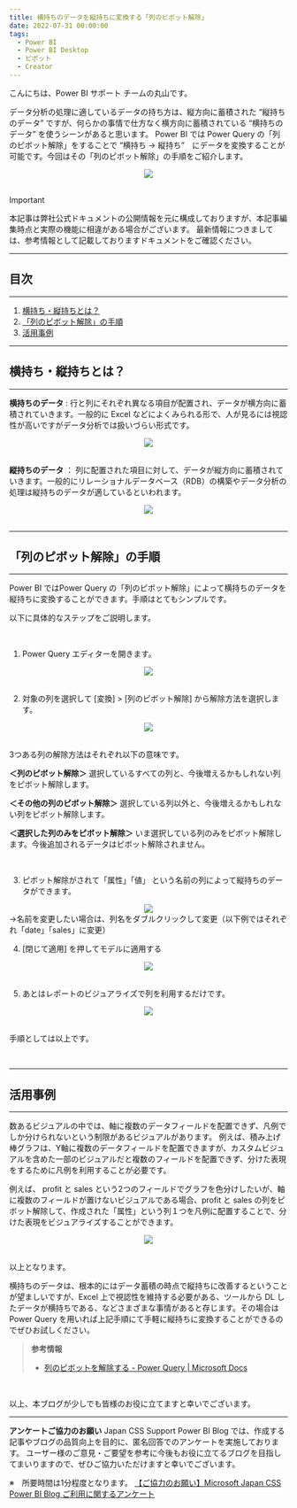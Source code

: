 ```yaml
---
title: 横持ちのデータを縦持ちに変換する「列のピボット解除」 
date: 2022-07-31 00:00:00
tags:
  - Power BI
  - Power BI Desktop
  - ピボット
  - Creator
---
```


こんにちは、Power BI サポート チームの丸山です。

データ分析の処理に適しているデータの持ち方は、縦方向に蓄積された “縦持ちのデータ” ですが、何らかの事情で仕方なく横方向に蓄積されている “横持ちのデータ” を使うシーンがあると思います。
Power BI では Power Query の「列のピボット解除」をすることで “横持ち → 縦持ち”　にデータを変換することが可能です。今回はその「列のピボット解除」の手順をご紹介します。

<!-- more -->

<div align="center">
<img src="1.png">
</div>

</br>

> [!IMPORTANT]
> 本記事は弊社公式ドキュメントの公開情報を元に構成しておりますが、本記事編集時点と実際の機能に相違がある場合がございます。
> 最新情報につきましては、参考情報として記載しておりますドキュメントをご確認ください。

---
## 目次
---
1. [横持ち・縦持ちとは？](#横持ち・縦持ちとは？)
2. [「列のピボット解除」の手順](#列のピボット解除の手順)
3. [活用事例](#活用事例)


---
## 横持ち・縦持ちとは？
---

**横持ちのデータ** : 行と列にそれぞれ異なる項目が配置され、データが横方向に蓄積されていきます。一般的に Excel などによくみられる形で、人が見るには視認性が高いですがデータ分析では扱いづらい形式です。

<div align="center">
<img src="2.png">
</div>

</br>

**縦持ちのデータ** ： 列に配置された項目に対して、データが縦方向に蓄積されていきます。一般的にリレーショナルデータベース（RDB）の構築やデータ分析の処理は縦持ちのデータが適しているといわれます。

<div align="center">
<img src="3.png">
</div>

</br>

---
## 「列のピボット解除」の手順
---

Power BI ではPower Query の「列のピボット解除」によって横持ちのデータを縦持ちに変換することができます。手順はとてもシンプルです。

以下に具体的なステップをご説明します。

</br>

1. Power Query エディターを開きます。

<div align="center">
<img src="4.png">
</div>

</br>

2. 対象の列を選択して [変換] > [列のピボット解除] から解除方法を選択します。

<div align="center">
<img src="5.png">
</div>

</br>

3つある列の解除方法はそれぞれ以下の意味です。

**＜列のピボット解除＞**
選択しているすべての列と、今後増えるかもしれない列をピボット解除します。

**＜その他の列のピボット解除＞**
選択している列以外と、今後増えるかもしれない列をピボット解除します。

**＜選択した列のみをピボット解除＞**
いま選択している列のみをピボット解除します。今後追加されるデータはピボット解除されません。

</br>

3. ピボット解除がされて「属性」「値」 という名前の列によって縦持ちのデータができます。

<div align="center">
<img src="6.png">
</div>
→名前を変更したい場合は、列名をダブルクリックして変更（以下例ではそれぞれ「date」「sales」に変更）

</br>

4. [閉じて適用] を押してモデルに適用する

<div align="center">
<img src="7.png">
</div>

</br>

5. あとはレポートのビジュアライズで列を利用するだけです。

<div align="center">
<img src="9.png">
</div>

</br>

手順としては以上です。

</br>

---
## 活用事例
---

数あるビジュアルの中では、軸に複数のデータフィールドを配置できず、凡例でしか分けられないという制限があるビジュアルがあります。
例えば、積み上げ棒グラフは、Y軸に複数のデータフィールドを配置できますが、カスタムビジュアルを含めた一部のビジュアルだと複数のフィールドを配置できず、分けた表現をするために凡例を利用することが必要です。

例えば、 profit と sales という2つのフィールドでグラフを色分けしたいが、軸に複数のフィールドが置けないビジュアルである場合、profit と sales の列をピボット解除して、作成された「属性」という列１つを凡例に配置することで、分けた表現をビジュアライズすることができます。

<div align="center">
<img src="8.png">
</div>

</br>

以上となります。

横持ちのデータは、根本的にはデータ蓄積の時点で縦持ちに改善するということが望ましいですが、Excel 上で視認性を維持する必要がある、ツールから DL したデータが横持ちである、などさまざまな事情があると存じます。その場合は Power Query を用いれば上記手順にて手軽に縦持ちに変換することができるのでぜひお試しください。


> **参考情報**
> - [列のピボットを解除する - Power Query | Microsoft Docs](https://learn.microsoft.com/ja-jp/power-query/unpivot-column)

</br>

以上、本ブログが少しでも皆様のお役に立てますと幸いでございます。

---

**アンケートご協力のお願い**
Japan CSS Support Power BI Blog では、作成する記事やブログの品質向上を目的に、匿名回答でのアンケートを実施しております。
ユーザー様のご意見・ご要望を参考に今後もお役に立てるブログを目指してまいりますので、ぜひご協力いただけますと幸いでございます。 

※　所要時間は1分程度となります。
[【ご協力のお願い】Microsoft Japan CSS Power BI Blog ご利用に関するアンケート](https://jpbap-sqlbi.github.io/blog/powerbi/pbi_blogsurvey2022/)